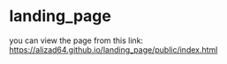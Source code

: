 # landing_page

you can view the page from this link: 
https://alizad64.github.io/landing_page/public/index.html
